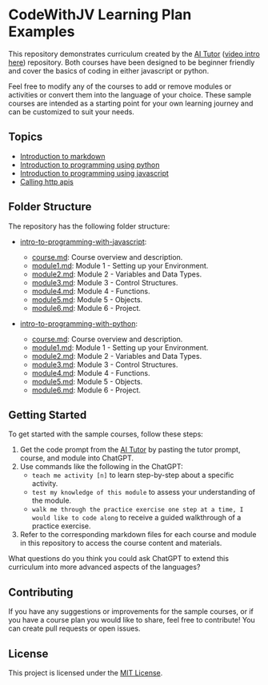 # CodeWithJV Learning Plan Examples

This repository demonstrates curriculum created by the [AI Tutor](https://github.com/CodeWithJV/ai-tutor) ([video intro here](https://www.youtube.com/watch?v=EM_YDpDgZvk)) repository.
Both courses have been designed to be beginner friendly and cover the basics of coding in either javascript or python.

Feel free to modify any of the courses to add or remove modules or activities or convert them into the language of your choice. These sample courses are intended as a starting point for your own learning journey and can be customized to suit your needs.

## Topics

  - [Introduction to markdown](intro-to-markdown/course.md)
  - [Introduction to programming using python](intro-to-programming-with-python/course.md)
  - [Introduction to programming using javascript](intro-to-programming-with-javascript/course.md)
  - [Calling http apis](./apis)


## Folder Structure

The repository has the following folder structure:

- [intro-to-programming-with-javascript](intro-to-programming-with-javascript/): 
  - [course.md](intro-to-programming-with-javascript/course.md): Course overview and description.
  - [module1.md](intro-to-programming-with-javascript/module1.md): Module 1 - Setting up your Environment.
  - [module2.md](intro-to-programming-with-javascript/module2.md): Module 2 - Variables and Data Types.
  - [module3.md](intro-to-programming-with-javascript/module3.md): Module 3 - Control Structures.
  - [module4.md](intro-to-programming-with-javascript/module4.md): Module 4 - Functions.
  - [module5.md](intro-to-programming-with-javascript/module5.md): Module 5 - Objects.
  - [module6.md](intro-to-programming-with-javascript/module6.md): Module 6 - Project.

- [intro-to-programming-with-python](intro-to-programming-with-python/): 
  - [course.md](intro-to-programming-with-python/course.md): Course overview and description.
  - [module1.md](intro-to-programming-with-python/module1.md): Module 1 - Setting up your Environment.
  - [module2.md](intro-to-programming-with-python/module2.md): Module 2 - Variables and Data Types.
  - [module3.md](intro-to-programming-with-python/module3.md): Module 3 - Control Structures.
  - [module4.md](intro-to-programming-with-python/module4.md): Module 4 - Functions.
  - [module5.md](intro-to-programming-with-python/module5.md): Module 5 - Objects.
  - [module6.md](intro-to-programming-with-python/module6.md): Module 6 - Project.

## Getting Started

To get started with the sample courses, follow these steps:

1. Get the code prompt from the [AI Tutor](https://raw.githubusercontent.com/CodeWithJV/ai-tutor/main/init.md) by pasting the tutor prompt, course, and module into ChatGPT.
2. Use commands like the following in the ChatGPT:
   - `teach me activity [n]` to learn step-by-step about a specific activity.
   - `test my knowledge of this module` to assess your understanding of the module.
   - `walk me through the practice exercise one step at a time, I would like to code along` to receive a guided walkthrough of a practice exercise.
3. Refer to the corresponding markdown files for each course and module in this repository to access the course content and materials.

What questions do you think you could ask ChatGPT to extend this curriculum into more advanced aspects of the languages?

## Contributing

If you have any suggestions or improvements for the sample courses, or if you have a course plan you would like to share, feel free to contribute! You can create pull requests or open issues.

## License

This project is licensed under the [MIT License](LICENSE).


